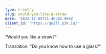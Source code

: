 ```yaml
---
type: h-entry
slug: would-you-like-a-straw
date: '2022-11-05T21:46:02.966Z'
client_id: 'https://quill.p3k.io/'
---
```


"Would you like a straw?"

Translation: "Do you know how to use a glass?"
